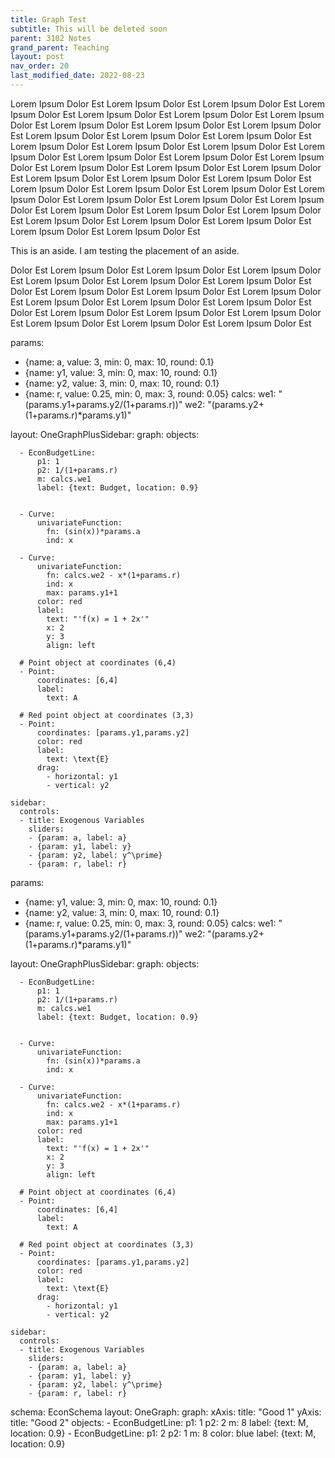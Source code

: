 ```yaml
---
title: Graph Test
subtitle: This will be deleted soon
parent: 3102 Notes
grand_parent: Teaching
layout: post
nav_order: 20
last_modified_date: 2022-08-23
---
```



<link href="https://kineticgraphs.org/css/kg.0.2.6.css" rel="stylesheet" type="text/css">
<script src="https://kineticgraphs.org/js/kg.0.2.6.js"></script>

Lorem Ipsum Dolor Est Lorem Ipsum Dolor Est Lorem Ipsum Dolor Est Lorem Ipsum Dolor Est Lorem Ipsum Dolor Est Lorem Ipsum Dolor Est Lorem Ipsum Dolor Est Lorem Ipsum Dolor Est Lorem Ipsum Dolor Est Lorem Ipsum Dolor Est Lorem Ipsum Dolor Est Lorem Ipsum Dolor Est Lorem Ipsum Dolor Est Lorem Ipsum Dolor Est Lorem Ipsum Dolor Est Lorem Ipsum Dolor Est Lorem Ipsum Dolor Est Lorem Ipsum Dolor Est Lorem Ipsum Dolor Est Lorem Ipsum Dolor Est Lorem Ipsum Dolor Est Lorem Ipsum Dolor Est Lorem Ipsum Dolor Est Lorem Ipsum Dolor Est Lorem Ipsum Dolor Est Lorem Ipsum Dolor Est Lorem Ipsum Dolor Est Lorem Ipsum Dolor Est Lorem Ipsum Dolor Est Lorem Ipsum Dolor Est Lorem Ipsum Dolor Est Lorem Ipsum Dolor Est Lorem Ipsum Dolor Est Lorem Ipsum Dolor Est Lorem Ipsum Dolor Est Lorem Ipsum Dolor Est Lorem Ipsum Dolor Est Lorem Ipsum Dolor Est Lorem Ipsum Dolor Est Lorem Ipsum Dolor Est Lorem Ipsum Dolor Est 

<aside>This is an aside. I am testing the placement of an aside.</aside>

Dolor Est Lorem Ipsum Dolor Est Lorem Ipsum Dolor Est Lorem Ipsum Dolor Est Lorem Ipsum Dolor Est Lorem Ipsum Dolor Est Lorem Ipsum Dolor Est Dolor Est Lorem Ipsum Dolor Est Lorem Ipsum Dolor Est Lorem Ipsum Dolor Est Lorem Ipsum Dolor Est Lorem Ipsum Dolor Est Lorem Ipsum Dolor Est Dolor Est Lorem Ipsum Dolor Est Lorem Ipsum Dolor Est Lorem Ipsum Dolor Est Lorem Ipsum Dolor Est Lorem Ipsum Dolor Est Lorem Ipsum Dolor Est 


<div class="kg-container">

params:
- {name: a, value: 3, min: 0, max: 10, round: 0.1}
- {name: y1, value: 3, min: 0, max: 10, round: 0.1}
- {name: y2, value: 3, min: 0, max: 10, round: 0.1}
- {name: r, value: 0.25, min: 0, max: 3, round: 0.05}
calcs:
  we1: "(params.y1+params.y2/(1+params.r))"
  we2: "(params.y2+(1+params.r)*params.y1)"


layout:
  OneGraphPlusSidebar:
    graph:
      objects:
      
      - EconBudgetLine:
          p1: 1
          p2: 1/(1+params.r)
          m: calcs.we1
          label: {text: Budget, location: 0.9}
      
      
      - Curve: 
          univariateFunction: 
            fn: (sin(x))*params.a
            ind: x
            
      - Curve: 
          univariateFunction: 
            fn: calcs.we2 - x*(1+params.r)
            ind: x
            max: params.y1+1
          color: red
          label:
            text: "'f(x) = 1 + 2x'"
            x: 2
            y: 3
            align: left

      # Point object at coordinates (6,4)
      - Point:
          coordinates: [6,4]
          label:
            text: A

      # Red point object at coordinates (3,3)
      - Point:
          coordinates: [params.y1,params.y2]
          color: red
          label:
            text: \text{E}
          drag: 
            - horizontal: y1
            - vertical: y2

    sidebar:
      controls:
      - title: Exogenous Variables
        sliders:
        - {param: a, label: a}
        - {param: y1, label: y}
        - {param: y2, label: y^\prime}
        - {param: r, label: r}

</div>


<div class="kg-container" id="twoPeriodEndowment">

params:
- {name: y1, value: 3, min: 0, max: 10, round: 0.1}
- {name: y2, value: 3, min: 0, max: 10, round: 0.1}
- {name: r, value: 0.25, min: 0, max: 3, round: 0.05}
calcs:
  we1: "(params.y1+params.y2/(1+params.r))"
  we2: "(params.y2+(1+params.r)*params.y1)"


layout:
  OneGraphPlusSidebar:
    graph:
      objects:
      
      - EconBudgetLine:
          p1: 1
          p2: 1/(1+params.r)
          m: calcs.we1
          label: {text: Budget, location: 0.9}
      
      
      - Curve: 
          univariateFunction: 
            fn: (sin(x))*params.a
            ind: x
            
      - Curve: 
          univariateFunction: 
            fn: calcs.we2 - x*(1+params.r)
            ind: x
            max: params.y1+1
          color: red
          label:
            text: "'f(x) = 1 + 2x'"
            x: 2
            y: 3
            align: left

      # Point object at coordinates (6,4)
      - Point:
          coordinates: [6,4]
          label:
            text: A

      # Red point object at coordinates (3,3)
      - Point:
          coordinates: [params.y1,params.y2]
          color: red
          label:
            text: \text{E}
          drag: 
            - horizontal: y1
            - vertical: y2

    sidebar:
      controls:
      - title: Exogenous Variables
        sliders:
        - {param: a, label: a}
        - {param: y1, label: y}
        - {param: y2, label: y^\prime}
        - {param: r, label: r}

</div>

<div class="kg-container">

schema: EconSchema
layout:
  OneGraph:
    graph:
      xAxis: 
        title: "Good 1"
      yAxis: 
        title: "Good 2"
      objects: 
      - EconBudgetLine:
          p1: 1
          p2: 2
          m: 8
          label: {text: M, location: 0.9}
      - EconBudgetLine:
          p1: 2
          p2: 1
          m: 8
          color: blue
          label: {text: M, location: 0.9}

</div>